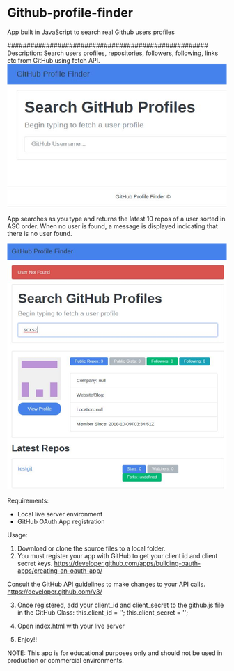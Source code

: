 # Github-profile-finder
App built in JavaScript to search real Github users profiles

####################################################
Description:
Search users profiles, repositories, followers, following, links etc from GitHub using fetch API.
![GitHub Profile Finder](/imgs/githubuserfinder.JPG)

App searches as you type and returns the latest 10 repos of a user sorted in ASC order. 
When no user is found, a message is displayed indicating that there is no user found.

![GitHub User Not Found](/imgs/githubusernotfound.JPG)


Requirements:
- Local live server environment
- GitHub OAuth App registration

Usage:
1. Download or clone the source files to a local folder.
2. You must register your app with GitHub to get your client id and client secret keys.
https://developer.github.com/apps/building-oauth-apps/creating-an-oauth-app/

Consult the GitHub API guidelines to make changes to your API calls.
https://developer.github.com/v3/

3. Once registered, add your client_id and client_secret to the github.js file in the GitHub Class:
this.client_id = '';
this.client_secret = '';

4. Open index.html with your live server

5. Enjoy!!

NOTE: This app is for educational purposes only and should not be used in production or commercial environments.
